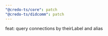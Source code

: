 ```yaml
---
"@credo-ts/core": patch
"@credo-ts/didcomm": patch
---
```


feat: query connections by theirLabel and alias
